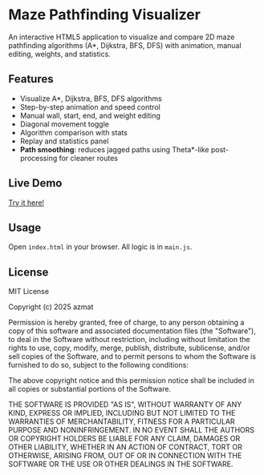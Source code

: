 # Maze Pathfinding Visualizer

An interactive HTML5 application to visualize and compare 2D maze pathfinding algorithms (A*, Dijkstra, BFS, DFS) with animation, manual editing, weights, and statistics.


## Features
- Visualize A*, Dijkstra, BFS, DFS algorithms
- Step-by-step animation and speed control
- Manual wall, start, end, and weight editing
- Diagonal movement toggle
- Algorithm comparison with stats
- Replay and statistics panel
- **Path smoothing**: reduces jagged paths using Theta*-like post-processing for cleaner routes

## Live Demo

[Try it here!](https://iamsome1.github.io/MazePathfindingVisualizer/)
## Usage
Open `index.html` in your browser. All logic is in `main.js`.

## License
MIT License

Copyright (c) 2025 azmat

Permission is hereby granted, free of charge, to any person obtaining a copy
of this software and associated documentation files (the "Software"), to deal
in the Software without restriction, including without limitation the rights
to use, copy, modify, merge, publish, distribute, sublicense, and/or sell
copies of the Software, and to permit persons to whom the Software is
furnished to do so, subject to the following conditions:

The above copyright notice and this permission notice shall be included in all
copies or substantial portions of the Software.

THE SOFTWARE IS PROVIDED "AS IS", WITHOUT WARRANTY OF ANY KIND, EXPRESS OR
IMPLIED, INCLUDING BUT NOT LIMITED TO THE WARRANTIES OF MERCHANTABILITY,
FITNESS FOR A PARTICULAR PURPOSE AND NONINFRINGEMENT. IN NO EVENT SHALL THE
AUTHORS OR COPYRIGHT HOLDERS BE LIABLE FOR ANY CLAIM, DAMAGES OR OTHER
LIABILITY, WHETHER IN AN ACTION OF CONTRACT, TORT OR OTHERWISE, ARISING FROM,
OUT OF OR IN CONNECTION WITH THE SOFTWARE OR THE USE OR OTHER DEALINGS IN THE
SOFTWARE.
